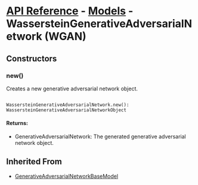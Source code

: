 # [API Reference](../../API.md) - [Models](../Models.md) - WassersteinGenerativeAdversarialNetwork (WGAN)

## Constructors

### new()

Creates a new generative adversarial network object.

```

WassersteinGenerativeAdversarialNetwork.new(): WassersteinGenerativeAdversarialNetworkObject

```

#### Returns:

* GenerativeAdversarialNetwork: The generated generative adversarial network object.

## Inherited From

* [GenerativeAdversarialNetworkBaseModel](GenerativeAdversarialNetworkBaseModel.md)
